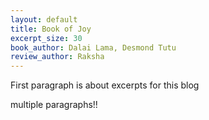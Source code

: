 ```yaml
---
layout: default
title: Book of Joy
excerpt_size: 30
book_author: Dalai Lama, Desmond Tutu
review_author: Raksha
---
```


First paragraph is about excerpts for this blog

multiple paragraphs!!
